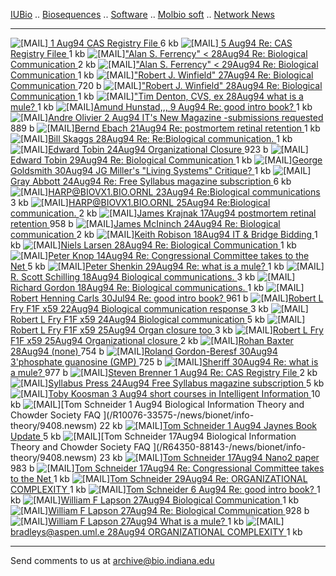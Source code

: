 [IUBio](/) .. [Biosequences](/biosequences/) .. [Software](/software/) ..
[Molbio soft](/soft/molbio/) .. [Network News](/Network-News/)

* * *

![\[MAIL\]](/icons/text.gif)[ 1 Aug94 CAS Registry File
](/R0-7027-/news/bionet/info-theory/9408.newsm) 6 kb
![\[MAIL\]](/icons/text.gif)[ 5 Aug94 Re: CAS Registry Filee
](/R51043-52951-/news/bionet/info-theory/9408.newsm) 1 kb
![\[MAIL\]](/icons/text.gif)["Alan S. Ferrency" < 28Aug94 Re: Biological
Communication ](/R135103-137487-/news/bionet/info-theory/9408.newsm) 2 kb
![\[MAIL\]](/icons/text.gif)["Alan S. Ferrency" < 29Aug94 Re: Biological
Communication ](/R147759-148950-/news/bionet/info-theory/9408.newsm) 1 kb
![\[MAIL\]](/icons/text.gif)["Robert J. Winfield" 27Aug94 Re: Biological
Communication ](/R133455-134175-/news/bionet/info-theory/9408.newsm) 720 b
![\[MAIL\]](/icons/text.gif)["Robert J. Winfield" 28Aug94 Re: Biological
Communication ](/R143713-145142-/news/bionet/info-theory/9408.newsm) 1 kb
![\[MAIL\]](/icons/text.gif)["Tim Denton, CVS, ex 28Aug94 what is a mule?
](/R141616-142959-/news/bionet/info-theory/9408.newsm) 1 kb
![\[MAIL\]](/icons/text.gif)[Amund Hunstad,,, 9 Aug94 Re: good intro book?
](/R54463-55770-/news/bionet/info-theory/9408.newsm) 1 kb
![\[MAIL\]](/icons/text.gif)[Andre Olivier 2 Aug94 IT's New Magazine
-submissions requested ](/R38757-39646-/news/bionet/info-theory/9408.newsm)
889 b ![\[MAIL\]](/icons/text.gif)[Bernd Ebach 21Aug94 Re: postmortem retinal
retention ](/R95250-96444-/news/bionet/info-theory/9408.newsm) 1 kb
![\[MAIL\]](/icons/text.gif)[Bill Skaggs 28Aug94 Re: Re:Biological
communication. ](/R138858-140545-/news/bionet/info-theory/9408.newsm) 1 kb
![\[MAIL\]](/icons/text.gif)[Edward Tobin 24Aug94 Organizational Closure
](/R108759-109682-/news/bionet/info-theory/9408.newsm) 923 b
![\[MAIL\]](/icons/text.gif)[Edward Tobin 29Aug94 Re: Biological Communication
](/R146341-147759-/news/bionet/info-theory/9408.newsm) 1 kb
![\[MAIL\]](/icons/text.gif)[George Goldsmith 30Aug94 JG Miller's "Living
Systems" Critique? ](/R151696-153517-/news/bionet/info-theory/9408.newsm) 1 kb
![\[MAIL\]](/icons/text.gif)[Gray Abbott 24Aug94 Re: Free Syllabus magazine
subscription ](/R117233-123414-/news/bionet/info-theory/9408.newsm) 6 kb
![\[MAIL\]](/icons/text.gif)[HARP@BIOVX1.BIO.ORNL 23Aug94 Re:Biological
communications ](/R99546-102819-/news/bionet/info-theory/9408.newsm) 3 kb
![\[MAIL\]](/icons/text.gif)[HARP@BIOVX1.BIO.ORNL 25Aug94 Re:Biological
communication. ](/R128674-130944-/news/bionet/info-theory/9408.newsm) 2 kb
![\[MAIL\]](/icons/text.gif)[James Krajnak 17Aug94 postmortem retinal
retention ](/R61887-62845-/news/bionet/info-theory/9408.newsm) 958 b
![\[MAIL\]](/icons/text.gif)[James McIninch 24Aug94 Re: Biological
communication ](/R109682-112029-/news/bionet/info-theory/9408.newsm) 2 kb
![\[MAIL\]](/icons/text.gif)[Keith Robison 18Aug94 IT & Bridge Bidding
](/R89126-90632-/news/bionet/info-theory/9408.newsm) 1 kb
![\[MAIL\]](/icons/text.gif)[Niels Larsen 28Aug94 Re: Biological Communication
](/R140545-141616-/news/bionet/info-theory/9408.newsm) 1 kb
![\[MAIL\]](/icons/text.gif)[Peter Knop 14Aug94 Re: Congressional Committee
takes to the Net ](/R55770-61887-/news/bionet/info-theory/9408.newsm) 5 kb
![\[MAIL\]](/icons/text.gif)[Peter Shenkin 29Aug94 Re: what is a mule?
](/R145142-146341-/news/bionet/info-theory/9408.newsm) 1 kb
![\[MAIL\]](/icons/text.gif)[R. Scott Schilling 18Aug94 Biological
communications. ](/R90632-93881-/news/bionet/info-theory/9408.newsm) 3 kb
![\[MAIL\]](/icons/text.gif)[Richard Gordon 18Aug94 Re: Biological
communications. ](/R93881-95250-/news/bionet/info-theory/9408.newsm) 1 kb
![\[MAIL\]](/icons/text.gif)[Robert Henning Carls 30Jul94 Re: good intro book?
](/R39646-40607-/news/bionet/info-theory/9408.newsm) 961 b
![\[MAIL\]](/icons/text.gif)[Robert L Fry F1F x59 22Aug94 Biological
communication response ](/R96444-99546-/news/bionet/info-theory/9408.newsm) 3
kb ![\[MAIL\]](/icons/text.gif)[Robert L Fry F1F x59 24Aug94 Biological
communication ](/R102819-108759-/news/bionet/info-theory/9408.newsm) 5 kb
![\[MAIL\]](/icons/text.gif)[Robert L Fry F1F x59 25Aug94 Organ closure too
](/R125472-128674-/news/bionet/info-theory/9408.newsm) 3 kb
![\[MAIL\]](/icons/text.gif)[Robert L Fry F1F x59 25Aug94 Organizational
closure ](/R123414-125472-/news/bionet/info-theory/9408.newsm) 2 kb
![\[MAIL\]](/icons/text.gif)[Rohan Baxter 28Aug94 (none)
](/R142959-143713-/news/bionet/info-theory/9408.newsm) 754 b
![\[MAIL\]](/icons/text.gif)[Roland Gordon-Beresf 30Aug94 3'phosphate
guanosine (GMP) ](/R148950-149675-/news/bionet/info-theory/9408.newsm) 725 b
![\[MAIL\]](/icons/text.gif)[Sheriff 30Aug94 Re: what is a mule?
](/R149675-150652-/news/bionet/info-theory/9408.newsm) 977 b
![\[MAIL\]](/icons/text.gif)[Steven Brenner 1 Aug94 Re: CAS Registry File
](/R7027-10076-/news/bionet/info-theory/9408.newsm) 2 kb
![\[MAIL\]](/icons/text.gif)[Syllabus Press 24Aug94 Free Syllabus magazine
subscription ](/R112029-117233-/news/bionet/info-theory/9408.newsm) 5 kb
![\[MAIL\]](/icons/text.gif)[Toby Koosman 3 Aug94 short courses in Intelligent
Information ](/R40607-51043-/news/bionet/info-theory/9408.newsm) 10 kb
![\[MAIL\]](/icons/text.gif)[Tom Schneider 1 Aug94 Biological Information
Theory and Chowder Society FAQ ](/R10076-33575-/news/bionet/info-
theory/9408.newsm) 22 kb ![\[MAIL\]](/icons/text.gif)[Tom Schneider 1 Aug94
Jaynes Book Update ](/R33575-38757-/news/bionet/info-theory/9408.newsm) 5 kb
![\[MAIL\]](/icons/text.gif)[Tom Schneider 17Aug94 Biological Information
Theory and Chowder Society FAQ ](/R64350-88143-/news/bionet/info-
theory/9408.newsm) 23 kb ![\[MAIL\]](/icons/text.gif)[Tom Schneider 17Aug94
Nano2 paper ](/R88143-89126-/news/bionet/info-theory/9408.newsm) 983 b
![\[MAIL\]](/icons/text.gif)[Tom Schneider 17Aug94 Re: Congressional Committee
takes to the Net ](/R62845-64350-/news/bionet/info-theory/9408.newsm) 1 kb
![\[MAIL\]](/icons/text.gif)[Tom Schneider 29Aug94 Re: ORGANIZATIONAL
COMPLEXITY ](/R150652-151696-/news/bionet/info-theory/9408.newsm) 1 kb
![\[MAIL\]](/icons/text.gif)[Tom Schneider 6 Aug94 Re: good intro book?
](/R52951-54463-/news/bionet/info-theory/9408.newsm) 1 kb
![\[MAIL\]](/icons/text.gif)[William F Lapson 27Aug94 Biological Communication
](/R132046-133455-/news/bionet/info-theory/9408.newsm) 1 kb
![\[MAIL\]](/icons/text.gif)[William F Lapson 27Aug94 Re: Biological
Communication ](/R134175-135103-/news/bionet/info-theory/9408.newsm) 928 b
![\[MAIL\]](/icons/text.gif)[William F Lapson 27Aug94 What is a mule?
](/R130944-132046-/news/bionet/info-theory/9408.newsm) 1 kb
![\[MAIL\]](/icons/text.gif)[bradleys@aspen.uml.e 28Aug94 ORGANIZATIONAL
COMPLEXITY ](/R137487-138858-/news/bionet/info-theory/9408.newsm) 1 kb

* * *

Send comments to us at [
archive@bio.indiana.edu](mailto:archive@bio.indiana.edu)  

